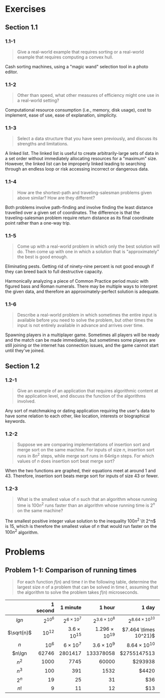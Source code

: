 <!---
N.B: This file is formatted for displays larger than 80 columns (163 cols) to
properly format the Markdown table.
-->

# Exercises

## Section 1.1

### 1.1-1

> Give a real-world example that requires sorting or a real-world example that
> requires computing a convex hull.

Cash sorting machines, using a "magic wand" selection tool in a photo editor.

### 1.1-2

> Other than speed, what other measures of efficiency might one use in a
> real-world setting?

Computational resource consumption (i.e., memory, disk usage), cost to
implement, ease of use, ease of explanation, simplicity.

### 1.1-3

> Select a data structure that you have seen previously, and discuss its strengths
> and limitations.

A linked list. The linked list is useful to create arbitrarily-large sets of
data in a set order without immediately allocating resources for a "maximum"
size. However, the linked list can be improperly linked leading to searching
through an endless loop or risk accessing incorrect or dangerous data.

### 1.1-4

> How are the shortest-path and traveling-salesman problems given above similar?
> How are they different?

Both problems involve path-finding and involve finding the least distance
travelled over a given set of coordinates. The difference is that the
traveling-salesman problem require return distance as its final coordinate point
rather than a one-way trip.

### 1.1-5

> Come up with a real-world problem in which only the best solution will do. Then
> come up with one in which a solution that is "approximately" the best is good
> enough.

Eliminating pests. Getting rid of ninety-nine percent is not good enough if they
can breed back to full destructive capacity.

Harmonically analyzing a piece of Common Practice period music with figured bass
and Roman numerals. There may be multiple ways to interpret the given data, and
therefore an approximately-perfect solution is adequate.

### 1.1-6

> Describe a real-world problem in which sometimes the entire input is available
> before you need to solve the problem, but other times the input is not entirely
> available in advance and arrives over time.

Spawning players in a multiplayer game. Sometimes all players will be ready and
the match can be made immediately, but sometimes some players are still joining
or the internet has connection issues, and the game cannot start until they've
joined.

## Section 1.2

### 1.2-1

> Give an example of an application that requires algorithmic content at the
> application level, and discuss the function of the algorithms involved.

Any sort of matchmaking or dating application requiring the user's data to have
some relation to each other, like location, interests or biographical keywords.

### 1.2-2

> Suppose we are comparing implementations of insertion sort and merge sort on
> the same machine. For inputs of size $n$, insertion sort runs in $8n^2$
> steps, while merge sort runs in $64n\lg n$ steps. For which values of $n$
> does insertion sort beat merge sort?

When the two functions are graphed, their equations meet at around 1 and 43.
Therefore, insertion sort beats merge sort for inputs of size 43 or fewer.

### 1.2-3

> What is the smallest value of $n$ such that an algorithm whose running time is
> $100n^2$ runs faster than an algorithm whose running time is $2^n$ on the same
> machine?


The smallest positive integer value solution to the inequality $100n^2$ \lt
2^n$ is 15, which is therefore the smallest value of $n$ that would run faster
on the $100n^2$ algorithm.

# Problems

## Problem 1-1: Comparison of running times

> For each function $f(n)$ and time $t$ in the following table, determine the
> largest size $n$ of a problem that can be solved in time $t$, assuming that the
> algorithm to solve the problem takes $f(n)$ microseconds.


|          |1 second  |1 minute           |1 hour              |1 day                  |1 month                 |1 year                  |1 century               |
|:--------:|---------:|------------------:|-------------------:|----------------------:|-----------------------:|-----------------------:|-----------------------:|
|$lg n$    |$2^{10^6}$|$2^{6 \times 10^7}$|$2^{3.6\times 10^8}$|$2^{8.64 \times 10^10}$|$2^{2.592 \times 10^12}$|$2^{3.153 \times 10^13}$|$2^{3.155 \times 10^15}$|
|$\sqrt{n}$|$10^12$   |$3.6 \times 10^15$ |$1.296 \times 10^19$|$7.464 \times 10^21}$  |$6.718 \times 10^24$    |$9.945 \times 10^26$    |$9.958 \times 10^30$    |
|$n$       |$10^6$    |$6 \times 10^7$    |$3.6 \times 10^9$   |$8.64 \times 10^10$    |$2.592 \times 10^12$    |$3.153 \times 10^13$    |$3.155 \times 10^15$    |
|$n\lgn    |$62746$   |$2801417$          |$133378058$         |$2755147513            |$71870856404$           |$797633893349$          |$68654697441062$        |
|$n^2$     |$1000$    |$7745$             |$60000$             |$293938                |$1609968$               |$5615692$               |$56175382$              |
|$n^3$     |$100$     |$391$              |$1532$              |$4420                  |$13736$                 |$31593$                 |$146677$                |
|$2^n$     |$19$      |$25$               |$31$                |$36                    |$41$                    |$44$                    |$51$                    |
|$n!$      |$9$       |$11$               |$12$                |$13                    |$15$                    |$16$                    |$17$                    |
